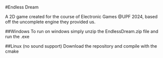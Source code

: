 #Endless Dream

A 2D game created for the course of Electronic Games @UPF 2024, based off the uncomplete engine they provided us. 

##Windows
To run on windows simply unzip the EndlessDream.zip file and run the .exe

##Linux (no sound support)
Download the repository and compile with the cmake
